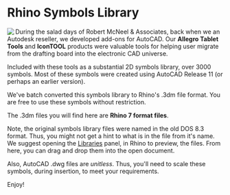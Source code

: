 # Rhino Symbols Library

<img align="left" src="https://raw.githubusercontent.com/mcneel/developer.rhino3d.com/main/resources/images/dev-logo-rhino-small.png">

During the salad days of Robert McNeel & Associates, back when we an Autodesk reseller, we developed add-ons for AutoCAD. Our **Allegro Tablet Tools** and **IconTOOL** products were valuable tools for helping user migrate from the drafting board into the electronic CAD universe.

Included with these tools as a substantial 2D symbols library, over 3000 symbols. Most of these symbols were created using AutoCAD Release 11 (or perhaps an earlier version).

We've batch converted this symbols library to Rhino's .3dm file format. You are free to use these symbols without restriction.

The .3dm files you will find here are **Rhino 7 format files**.

Note, the original symbols library files were named in the old DOS 8.3 format. Thus, you might not get a hint to what is in the file from it's name. We suggest opening the [Libraries](https://docs.mcneel.com/rhino/7/help/en-us/index.htm#commands/libraries.htm#(null)) panel, in Rhino to preview, the files. From here, you can drag and drop them into the open document.

Also, AutoCAD .dwg files are *unitless*. Thus, you'll need to scale these symbols, during insertion, to meet your requirements.

Enjoy!
